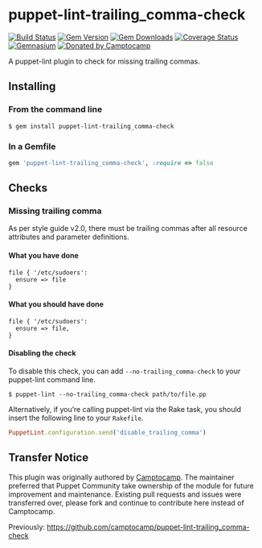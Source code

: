 puppet-lint-trailing_comma-check
=================================

[![Build Status](https://img.shields.io/travis/puppet-community/puppet-lint-trailing_comma-check.svg)](https://travis-ci.org/puppet-community/puppet-lint-trailing_comma-check)
[![Gem Version](https://img.shields.io/gem/v/puppet-lint-trailing_comma-check.svg)](https://rubygems.org/gems/puppet-lint-trailing_comma-check)
[![Gem Downloads](https://img.shields.io/gem/dt/puppet-lint-trailing_comma-check.svg)](https://rubygems.org/gems/puppet-lint-trailing_comma-check)
[![Coverage Status](https://img.shields.io/coveralls/puppet-community/puppet-lint-trailing_comma-check.svg)](https://coveralls.io/r/puppet-community/puppet-lint-trailing_comma-check?branch=master)
[![Gemnasium](https://img.shields.io/gemnasium/puppet-community/puppet-lint-trailing_comma-check.svg)](https://gemnasium.com/puppet-community/puppet-lint-trailing_comma-check)
[![Donated by Camptocamp](https://img.shields.io/badge/donated%20by-camptocamp-fb7047.svg)](#transfer-notice)

A puppet-lint plugin to check for missing trailing commas.

## Installing

### From the command line

```shell
$ gem install puppet-lint-trailing_comma-check
```

### In a Gemfile

```ruby
gem 'puppet-lint-trailing_comma-check', :require => false
```

## Checks

### Missing trailing comma

As per style guide v2.0, there must be trailing commas after all resource attributes and
parameter definitions.

#### What you have done

```puppet
file { '/etc/sudoers':
  ensure => file
}
```

#### What you should have done

```puppet
file { '/etc/sudoers':
  ensure => file,
}
```


#### Disabling the check

To disable this check, you can add `--no-trailing_comma-check` to your puppet-lint command line.

```shell
$ puppet-lint --no-trailing_comma-check path/to/file.pp
```

Alternatively, if you’re calling puppet-lint via the Rake task, you should insert the following line to your `Rakefile`.

```ruby
PuppetLint.configuration.send('disable_trailing_comma')
```

## Transfer Notice

This plugin was originally authored by [Camptocamp](http://www.camptocamp.com).
The maintainer preferred that Puppet Community take ownership of the module for future improvement and maintenance.
Existing pull requests and issues were transferred over, please fork and continue to contribute here instead of Camptocamp.

Previously: https://github.com/camptocamp/puppet-lint-trailing_comma-check
